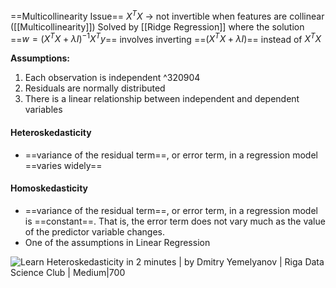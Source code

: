 ==Multicollinearity Issue==
$X^TX$ -> not invertible when features are collinear ([[Multicollinearity]])
Solved by [[Ridge Regression]] where the solution ==$w=(X^TX+\lambda I)^{-1}X^Ty$== involves inverting ==$(X^TX+\lambda I)$== instead of $X^TX$

**Assumptions:**
1. Each observation is independent ^320904
2. Residuals are normally distributed
3. There is a linear relationship between independent and dependent variables


#### Heteroskedasticity
- ==variance of the residual term==, or error term, in a regression model ==varies widely==

#### Homoskedasticity
- ==variance of the residual term==, or error term, in a regression model is ==constant==. That is, the error term does not vary much as the value of the predictor variable changes.
- One of the assumptions in Linear Regression

![Learn Heteroskedasticity in 2 minutes | by Dmitry Yemelyanov | Riga Data  Science Club | Medium|700](https://miro.medium.com/max/901/1*M2187QiB0o0I6r0JfM0JBg.jpeg)